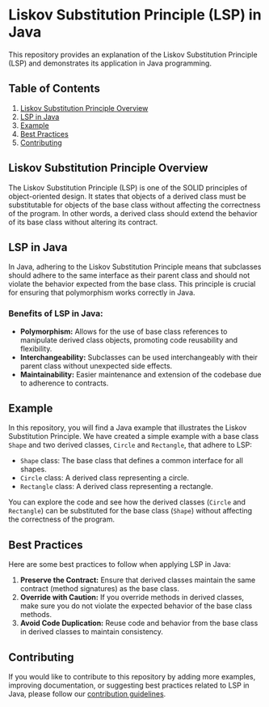 # Liskov Substitution Principle (LSP) in Java

This repository provides an explanation of the Liskov Substitution Principle (LSP) and demonstrates its application in Java programming.

## Table of Contents

1. [Liskov Substitution Principle Overview](#liskov-substitution-principle-overview)
2. [LSP in Java](#lsp-in-java)
3. [Example](#example)
4. [Best Practices](#best-practices)
5. [Contributing](#contributing)

## Liskov Substitution Principle Overview

The Liskov Substitution Principle (LSP) is one of the SOLID principles of object-oriented design. It states that objects of a derived class must be substitutable for objects of the base class without affecting the correctness of the program. In other words, a derived class should extend the behavior of its base class without altering its contract.

## LSP in Java

In Java, adhering to the Liskov Substitution Principle means that subclasses should adhere to the same interface as their parent class and should not violate the behavior expected from the base class. This principle is crucial for ensuring that polymorphism works correctly in Java.

### Benefits of LSP in Java:

- **Polymorphism:** Allows for the use of base class references to manipulate derived class objects, promoting code reusability and flexibility.
- **Interchangeability:** Subclasses can be used interchangeably with their parent class without unexpected side effects.
- **Maintainability:** Easier maintenance and extension of the codebase due to adherence to contracts.

## Example

In this repository, you will find a Java example that illustrates the Liskov Substitution Principle. We have created a simple example with a base class `Shape` and two derived classes, `Circle` and `Rectangle`, that adhere to LSP:

- `Shape` class: The base class that defines a common interface for all shapes.
- `Circle` class: A derived class representing a circle.
- `Rectangle` class: A derived class representing a rectangle.

You can explore the code and see how the derived classes (`Circle` and `Rectangle`) can be substituted for the base class (`Shape`) without affecting the correctness of the program.

## Best Practices

Here are some best practices to follow when applying LSP in Java:

1. **Preserve the Contract:** Ensure that derived classes maintain the same contract (method signatures) as the base class.
2. **Override with Caution:** If you override methods in derived classes, make sure you do not violate the expected behavior of the base class methods.
3. **Avoid Code Duplication:** Reuse code and behavior from the base class in derived classes to maintain consistency.

## Contributing

If you would like to contribute to this repository by adding more examples, improving documentation, or suggesting best practices related to LSP in Java, please follow our [contribution guidelines](CONTRIBUTING.md).

